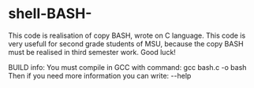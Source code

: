 # shell-BASH-
This code is realisation of copy BASH, wrote on C language.
This code is very usefull for second grade students of MSU, because the copy BASH must be realised in third semester work. Good luck!

BUILD info:
You must compile in GCC with command: gcc bash.c -o bash
Then if you need more information you can write: --help
